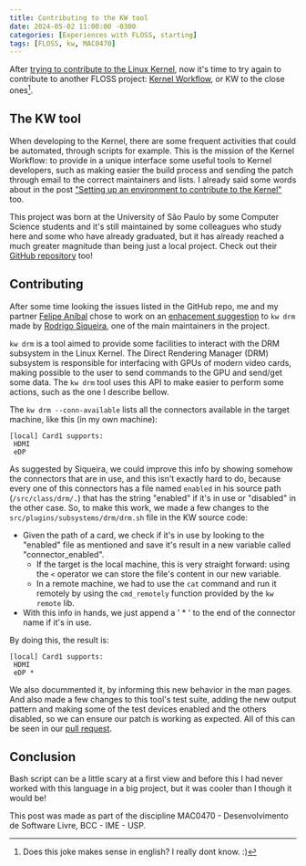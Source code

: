 ```yaml
---
title: Contributing to the KW tool
date: 2024-05-02 11:00:00 -0300
categories: [Experiences with FLOSS, starting]
tags: [FLOSS, kw, MAC0470]
---
```


After [trying to contribute to the Linux Kernel](https://otavioolsilva.github.io/posts/contributing-to-the-kernel/), now it's time to try again to contribute to another FLOSS project: [Kernel Workflow](https://kworkflow.org/), or KW to the close ones[^joke-footnote].

## The KW tool

When developing to the Kernel, there are some frequent activities that could be automated, through scripts for example. This is the mission of the Kernel Workflow: to provide in a unique interface some useful tools to Kernel developers, such as making easier the build process and sending the patch through email to the correct maintainers and lists. I already said some words about in the post ["Setting up an environment to contribute to the Kernel"](https://otavioolsilva.github.io/posts/setting-up-an-environment-to-contribute-to-the-kernel/) too.

This project was born at the University of São Paulo by some Computer Science students and it's still maintained by some colleagues who study here and some who have already graduated, but it has already reached a much greater magnitude than being just a local project. Check out their [GitHub repository](https://github.com/kworkflow/kworkflow/) too!

## Contributing

After some time looking the issues listed in the GitHub repo, me and my partner [Felipe Aníbal](https://felipeanibal.github.io/#) chose to work on an [enhacement suggestion](https://github.com/kworkflow/kworkflow/issues/1096) to `kw drm` made by [Rodrigo Siqueira](https://github.com/rodrigosiqueira), one of the main maintainers in the project.

`kw drm` is a tool aimed to provide some facilities to interact with the DRM subsystem in the Linux Kernel. The Direct Rendering Manager (DRM) subsystem is responsible for interfacing with GPUs of modern video cards, making possible to the user to send commands to the GPU and send/get some data. The `kw drm` tool uses this API to make easier to perform some actions, such as the one I describe bellow.

The `kw drm --conn-available` lists all the connectors available in the target machine, like this (in my own machine):

```text
[local] Card1 supports:
 HDMI
 eDP
```

As suggested by Siqueira, we could improve this info by showing somehow the connectors that are in use, and this isn't exactly hard to do, because every one of this connectors has a file named `enabled` in his source path (`/src/class/drm/.`) that has the string "enabled" if it's in use or "disabled" in the other case. So, to make this work, we made a few changes to the `src/plugins/subsystems/drm/drm.sh` file in the KW source code:

- Given the path of a card, we check if it's in use by looking to the "enabled" file as mentioned and save it's result in a new variable called "connector\_enabled".
  - If the target is the local machine, this is very straight forward: using the `<` operator we can store the file's content in our new variable.
  - In a remote machine, we had to use the `cat` command and run it remotely by using the `cmd_remotely` function provided by the `kw remote` lib.
- With this info in hands, we just append a ' * ' to the end of the connector name if it's in use.

By doing this, the result is:

```text
[local] Card1 supports:
 HDMI
 eDP *
```

We also docummented it, by informing this new behavior in the man pages. And also made a few changes to this tool's test suite, adding the new output pattern and making some of the test devices enabled and the others disabled, so we can ensure our patch is working as expected. All of this can be seen in our [pull request](https://github.com/kworkflow/kworkflow/pull/1101).

## Conclusion

Bash script can be a little scary at a first view and before this I had never worked with this language in a big project, but it was cooler than I though it would be!

This post was made as part of the discipline MAC0470 - Desenvolvimento de Software Livre, BCC - IME - USP.

[^joke-footnote]: Does this joke makes sense in english? I really dont know. :)

